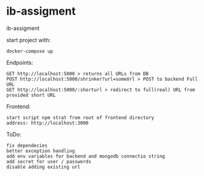 # ib-assigment
ib-assigment

start project with:

`docker-compose up`

Endpoints:

    GET http://localhost:5000 > returns all URLs from DB
    POST http://localhost:5000/shrinker?url=someUrl > POST to backend Full URL
    GET http://localhost:5000/:shorturl > redirect to full(real) URL from provided short URL

Frontend:

    start script npm strat from root of frontend directory
    address: http://localhost:3000

ToDo:

    fix dependecies
    better exception handling
    add env variables for backend and mongodb connectio string
    add secret for user / passwords
    disable adding existing url
